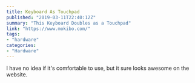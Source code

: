 ```yaml
---
title: Keyboard As Touchpad
published: "2019-03-11T22:40:12Z"
summary: "This Keyboard Doubles as a Touchpad"
link: "https://www.mokibo.com/"
tags:
- "hardware"
categories:
- "Hardware"
---
```


I have no idea if it's comfortable to use, but it sure looks awesome on the website.